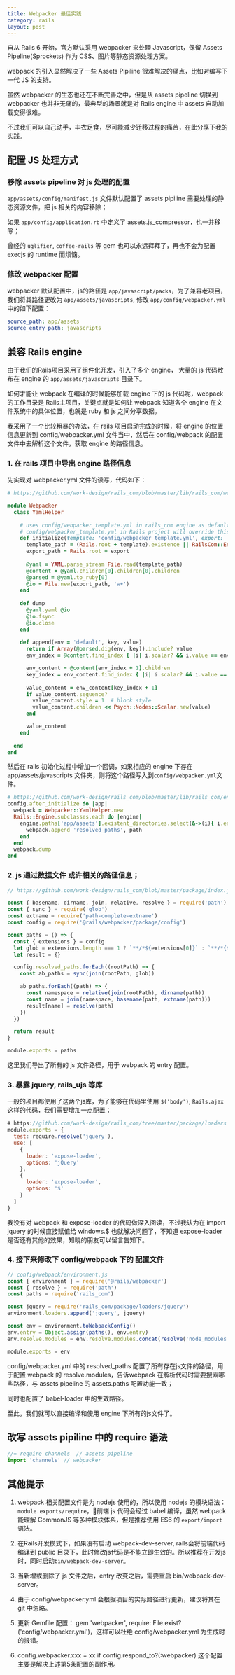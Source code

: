 ```yaml
---
title: Webpacker 最佳实践
category: rails
layout: post
---
```


自从 Rails 6 开始，官方默认采用 webpacker 来处理 Javascript，保留 Assets Pipeline(Sprockets) 作为 CSS、图片等静态资源处理方案。

webpack 的引入显然解决了一些 Assets Pipiline 很难解决的痛点，比如对编写下一代 JS 的支持。

虽然 webpacker 的生态也还在不断完善之中，但是从 assets pipeline 切换到 webpacker 也并非无痛的，最典型的场景就是对 Rails engine 中 assets 自动加载变得很难。

不过我们可以自己动手，丰衣足食，尽可能减少迁移过程的痛苦，在此分享下我的实践。

## 配置 JS 处理方式

### 移除 assets pipeline 对 js 处理的配置

`app/assets/config/manifest.js` 文件默认配置了 assets pipiline 需要处理的静态资源文件，把 js 相关的内容移除；

如果 `app/config/application.rb` 中定义了 assets.js_compressor，也一并移除；

曾经的 `uglifier`, `coffee-rails` 等 gem 也可以永远拜拜了，再也不会为配置 execjs 的 runtime 而烦恼。

### 修改 webpacker 配置

webpacker 默认配置中，js的路径是 `app/javascript/packs`，为了兼容老项目，我们将其路径更改为 `app/assets/javascripts`, 修改 `app/config/webpacker.yml` 中的如下配置：
```yaml
source_path: app/assets
source_entry_path: javascripts
```

## 兼容 Rails engine 

由于我们的Rails项目采用了组件化开发，引入了多个 engine， 大量的 js 代码散布在 engine 的 `app/assets/javascripts` 目录下。 

如何才能让 webpack 在编译的时候能够加载 engine 下的 js 代码呢，webpack 的工作目录是 Rails主项目，关键点就是如何让 webpack 知道各个 engine 在文件系统中的具体位置，也就是 ruby 和 js 之间分享数据。

我采用了一个比较粗暴的办法，在 rails 项目启动完成的时候，将 engine 的位置信息更新到 config/webpacker.yml 文件当中，然后在 config/webpack 的配置文件中去解析这个文件，获取 engine 的路径信息。

### 1. 在 rails 项目中导出 engine 路径信息

先实现对 webpacker.yml 文件的读写，代码如下：

```ruby
# https://github.com/work-design/rails_com/blob/master/lib/rails_com/webpacker/yaml_helper.rb

module Webpacker
  class YamlHelper
    
    # uses config/webpacker_template.yml in rails_com engine as default,
    # config/webpacker_template.yml in Rails project will override this.
    def initialize(template: 'config/webpacker_template.yml', export: 'config/webpacker.yml')
      template_path = (Rails.root + template).existence || RailsCom::Engine.root + template
      export_path = Rails.root + export
      
      @yaml = YAML.parse_stream File.read(template_path)
      @content = @yaml.children[0].children[0].children
      @parsed = @yaml.to_ruby[0]
      @io = File.new(export_path, 'w+')
    end
    
    def dump
      @yaml.yaml @io
      @io.fsync
      @io.close
    end
    
    def append(env = 'default', key, value)
      return if Array(@parsed.dig(env, key)).include? value
      env_index = @content.find_index { |i| i.scalar? && i.value == env }

      env_content = @content[env_index + 1].children
      key_index = env_content.find_index { |i| i.scalar? && i.value == key }
      
      value_content = env_content[key_index + 1]
      if value_content.sequence?
        value_content.style = 1  # block style
        value_content.children << Psych::Nodes::Scalar.new(value)
      end

      value_content
    end
    
  end
end
```

然后在 rails 初始化过程中增加一个回调，如果相应的 engine 下存在 app/assets/javascripts 文件夹，则将这个路径写入到`config/webpacker.yml`文件。

```ruby
# https://github.com/work-design/rails_com/blob/master/lib/rails_com/engine.rb#L30
config.after_initialize do |app|
  webpack = Webpacker::YamlHelper.new
  Rails::Engine.subclasses.each do |engine|
    engine.paths['app/assets'].existent_directories.select(&->(i){ i.end_with?('javascripts') }).each do |path|
      webpack.append 'resolved_paths', path
    end
  end
  webpack.dump
end
```

### 2. js 通过数据文件 或许相关的路径信息；

```js
// https://github.com/work-design/rails_com/blob/master/package/index.js

const { basename, dirname, join, relative, resolve } = require('path')
const { sync } = require('glob')
const extname = require('path-complete-extname')
const config = require('@rails/webpacker/package/config')

const paths = () => {
  const { extensions } = config
  let glob = extensions.length === 1 ? `**/*${extensions[0]}` : `**/*{${extensions.join(',')}}`
  let result = {}

  config.resolved_paths.forEach((rootPath) => {
    const ab_paths = sync(join(rootPath, glob))

    ab_paths.forEach((path) => {
      const namespace = relative(join(rootPath), dirname(path))
      const name = join(namespace, basename(path, extname(path)))
      result[name] = resolve(path)
    })
  })

  return result
}

module.exports = paths
```

这里我们导出了所有的 js 文件路径，用于 webpack 的 entry 配置。

### 3. 暴露 jquery, rails_ujs 等库

一般的项目都使用了这两个js库，为了能够在代码里使用 `$('body')`, `Rails.ajax` 这样的代码，我们需要增加一点配置；

```javascript
# https://github.com/work-design/rails_com/tree/master/package/loaders
module.exports = {
  test: require.resolve('jquery'),
  use: [
    {
      loader: 'expose-loader',
      options: 'jQuery'
    },
    {
      loader: 'expose-loader',
      options: '$'
    }
  ]
}
```
我没有对 webpack 和 expose-loader 的代码做深入阅读，不过我认为在 import jquery 的时候直接赋值给 windows.$ 也就解决问题了，不知道 expose-loader 是否还有其他的效果，知晓的朋友可以留言告知下。 

### 4. 接下来修改下 config/webpack 下的 配置文件

```js
// config/webpack/environment.js
const { environment } = require('@rails/webpacker')
const { resolve } = require('path')
const paths = require('rails_com')

const jquery = require('rails_com/package/loaders/jquery')
environment.loaders.append('jquery', jquery)

const env = environment.toWebpackConfig()
env.entry = Object.assign(paths(), env.entry)
env.resolve.modules = env.resolve.modules.concat(resolve('node_modules'))

module.exports = env
```

config/webpacker.yml 中的 resolved_paths 配置了所有存在js文件的路径，用于配置 webpack 的 resolve.modules，告诉webpack 在解析代码时需要搜索哪些路径，与 assets pipeline 的 assets.paths 配置功能一致；

同时也配置了 babel-loader 中的生效路径。 

至此，我们就可以直接编译和使用 engine 下所有的js文件了。
 
## 改写 assets pipiline 中的 require 语法

```javascript
//= require channels  // assets pipeline
import 'channels' // webpacker 
```

## 其他提示

1. webpack 相关配置文件是为 nodejs 使用的，所以使用 nodejs 的模块语法：`module.exports/require`，前端 js 代码会经过 babel 编译，虽然 webpack能理解 CommonJS 等多种模块体系，但是推荐使用 ES6 的 `export/import` 语法。

2. 在Rails开发模式下，如果没有启动 webpack-dev-server, rails会将前端代码编译到 public 目录下，此时修改js代码是不能立即生效的。所以推荐在开发js时，同时启动`bin/webpack-dev-server`。

3. 当新增或删除了 js 文件之后，entry 改变之后，需要重启 bin/webpack-dev-server。

4. 由于 config/webpacker.yml 会根据项目的实际路径进行更新，建议将其在 git 中忽略。

5. 更新 Gemfile 配置： gem 'webpacker', require: File.exist?('config/webpacker.yml')，这样可以杜绝 config/webpacker.yml 为生成时的报错。

6. config.webpacker.xxx = xx if config.respond_to?(:webpacker) 这个配置主要是解决上述第5条配置的副作用。